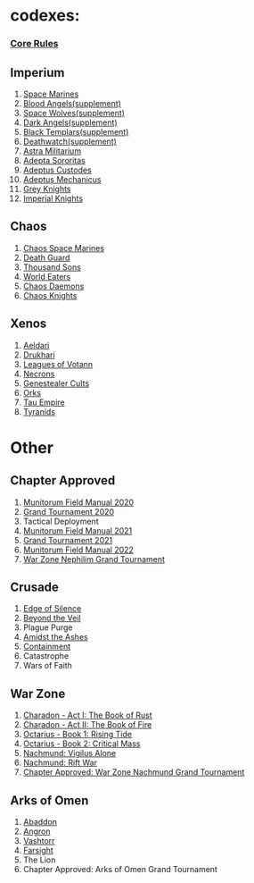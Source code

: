 # codexes:
### [Core Rules](Rulebook_9e.pdf)
## Imperium
1. [Space Marines](Imperium/Apedtus_Astartes_9e_Codex_OCR.pdf)
2. [Blood Angels(supplement)](Imperium/Blood_Angels_9e_photo.pdf)
3. [Space Wolves(supplement)](Imperium/Space_Wolves_9e_scan.pdf)
4. [Dark Angels(supplement)](Imperium/Dark_Angels_9e_scan_OCR.pdf)
5. [Black Templars(supplement)](Imperium/Black_Templars_9e_scan.pdf)
6. [Deathwatch(supplement)](Imperium/Deathwatch_9e_photo.pdf)
7. [Astra Militarium](Imperium/Astra_Militarum_9e_scan_OCR.pdf)
8. [Adepta Sororitas](Imperium/Adepta_Sororitas_9e_photo.pdf)
9. [Adeptus Custodes](Imperium/Adeptus_Custodes_9e_scan_OCR.pdf)
10. [Adeptus Mechanicus](Imperium/Adeptus_Mechanicus_9e_scan.pdf)
11. [Grey Knights](Imperium/Grey_Knights_9e_scan_OCR.pdf)
12. [Imperial Knights](Imperium/Imperial_Knights_9e_scan_OCR.pdf)
## Chaos
1. [Chaos Space Marines](Chaos/Chaos_Space_Marines_9e_scan_OCR.pdf)
2. [Death Guard](Chaos/Death_Guard_9e_scan.pdf)
3. [Thousand Sons](Chaos/Thousand_Sons_9e_scan_OCR.pdf)
4. [World Eaters](Chaos/World_Eaters_9e_photo.pdf)
5. [Chaos Daemons](Chaos/Chaos_Daemons_9e_scan_OCR.pdf)
6. [Chaos Knights](Chaos/Chaos_Knights_9e_scan_OCR.pdf)
## Xenos
1. [Aeldari](Xenos/Aeldari_9e_scan_OCR.pdf)
2. [Drukhari](Xenos/Drukhari_9e_scan.pdf)
3. [Leagues of Votann](Xenos/Leagues_of_votann_9e_scan.pdf)
4. [Necrons](Xenos/Necrons_9e_scan.pdf)
5. [Genestealer Cults](Xenos/Genestealer_Cults_9e_photo.pdf)
6. [Orks](Xenos/Orks_9e_scan.pdf)
7. [Tau Empire](Xenos/Tau_Empire_9e_scan_OCR.pdf)
8. [Tyranids](Xenos/Tyranids_9e_scan.pdf)
# Other
## Chapter Approved
1. [Munitorum Field Manual 2020](Chapter_Approved\Monitorum_Field_Manual_2020_9e.pdf)
2. [Grand Tournament 2020](Chapter_approved/Grand_Tournament_2020_9e.pdf)
3. Tactical Deployment
4. [Munitorum Field Manual 2021](Chapter_Approved/Munitorum_field_Manual_2021_9e_mk2.pdf)
5. [Grand Tournament 2021](Chapter_Approved/Grand_Tournament_2021_9e.pdf)
6. [Munitorum Field Manual 2022](Chapter_Approved/Munitorum_Field_Manual_2022_9e.pdf)
7. [War Zone Nephilim Grand Tournament](Chapter_Approved\c_a_war_zone_nephilim_gt.pdf)
## Crusade
1. [Edge of Silence](Crusade/Edge_of_Silence.pdf)
2. [Beyond the Veil](Crusade/Beyond_the_Veil.pdf)
3. Plague Purge
4. [Amidst the Ashes](Crusade/Amidst_the_Ashes.pdf)
5. [Containment](Crusade/Containment.pdf)
6. Catastrophe
7. Wars of Faith
## War Zone
1. [Charadon - Act I: The Book of Rust](War_Zone\charadon_1_the_book_of_rust.pdf)
2. [Charadon - Act II: The Book of Fire](War_Zone\charadon_2_the_book_of_fire.pdf)
3. [Octarius - Book 1: Rising Tide](War_Zone\octarius_1_rising_tide.pdf)
4. [Octarius - Book 2: Critical Mass](War_Zone\octarius_2_critical_mass.pdf)
5. [Nachmund: Vigilus Alone](War_Zone\nachmund_1_vigilus_alone.pdf)
6. [Nachmund: Rift War](War_Zone\nachmund_2_rift_war.pdf)
7. [Chapter Approved: War Zone Nachmund Grand Tournament](War_Zone\c_a_Nachmund_g_t.pdf)
## Arks of Omen
1. [Abaddon](Arks_of_Omen\Abaddon_photo.pdf)
2. [Angron](Angron.pdf)
3. [Vashtorr](Arks_of_Omen/Vashtorr.pdf)
4. [Farsight](Arks_of_Omen/Farsight(lore).pdf)
5. The Lion
6. Chapter Approved: Arks of Omen Grand Tournament